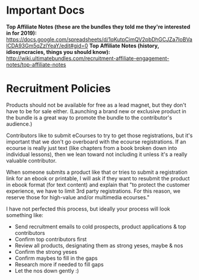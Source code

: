 <!-- TITLE: Recruitment FAQs -->
<!-- SUBTITLE: A brain dump from Mandi -->

# Important Docs
**Top Affiliate Notes (these are the bundles they told me they're interested in for 2019):** https://docs.google.com/spreadsheets/d/1qKutpCimQV2pbDhGCJZa7IoBValCDA93Gm5qZzlYeaY/edit#gid=0
**Top Affiliate Notes (history, idiosyncracies, things you should know):** http://wiki.ultimatebundles.com/recruitment-affiliate-engagement-notes/top-affiliate-notes

# Recruitment Policies
Products should not be available for free as a lead magnet, but they don't have to be for sale either. (Launching a brand new or exclusive product in the bundle is a great way to promote the bundle to the contributor's audience.)

Contributors like to submit eCourses to try to get those registrations, but it's important that we don't go overboard with the ecourse registrations. If an ecourse is really just text (like chapters from a book broken down into individual lessons), then we lean toward not including it unless it's a really valuable contributor.

When someone submits a product like that or tries to submit a registration link for an ebook or printable, I will ask if they want to resubmit the product in ebook format (for text content) and explain that "to protect the customer experience, we have to limit 3rd party registrations. For this reason, we reserve those for high-value and/or multimedia ecourses."

I have not perfected this process, but ideally your process will look something like: 

- Send recruitment emails to cold prospects, product applications & top contributors
- Confirm top contributors first 
- Review all products, designating them as strong yeses, maybe & nos
- Confirm the strong yeses
- Confirm maybes to fill in the gaps
- Research more if needed to fill gaps
- Let the nos down gently :) 